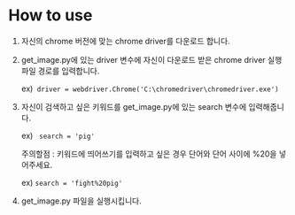# How to use
1. 자신의 chrome 버전에 맞는 chrome driver를 다운로드 합니다.
2. get_image.py에 있는 driver 변수에 자신이 다운로드 받은 chrome driver 실행파일 경로를 입력합니다.

    ex)``` driver = webdriver.Chrome('C:\chromedriver\chromedriver.exe')```
3. 자신이 검색하고 싶은 키워드를 get_image.py에 있는 search 변수에 입력해줍니다.

    ex) ``` search = 'pig'```
    
    주의할점 : 키워드에 띄어쓰기를 입력하고 싶은 경우 단어와 단어 사이에 %20을 넣어주세요.

    ex) ```search = 'fight%20pig'```
4. get_image.py 파일을 실행시킵니다.
